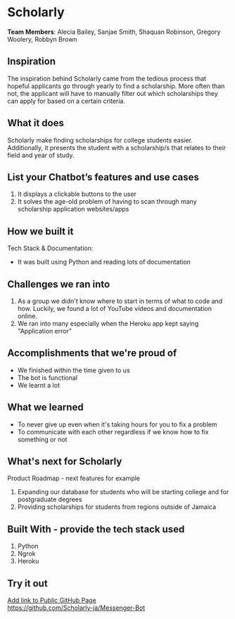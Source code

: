 # Scholarly

[//]: <> (Please use this Winning Hackathon Application as an example:
https://devpost.com/software/rewise-ai-powered-revision-bot)

**Team Members**: Alecia Bailey, Sanjae Smith, Shaquan Robinson, Gregory Woolery, Robbyn Brown

## Inspiration
The inspiration behind Scholarly came from the tedious process that hopeful applicants go through yearly to find a scholarship. More often than not, the applicant will have to manually filter out which scholarships they can apply for based on a certain criteria. 


## What it does
Scholarly make finding scholarships for college students easier. Additionally, it presents the student with a scholarship/s that relates to their field and year of study.


## List your Chatbot’s features and use cases
1. It displays a clickable buttons to the user 
2. It solves the age-old problem of having to scan through many scholarship application websites/apps



## How we built it
Tech Stack & Documentation:
 * It was built using Python and reading lots of documentation 


## Challenges we ran into
1. As a group we didn't know where to start in terms of what to code and how. Luckily, we found a lot of YouTube videos and documentation online. 
2. We ran into many especially when the Heroku app kept saying "Application error"
 
 
## Accomplishments that we're proud of
* We finished within the time given to us
* The bot is functional
* We learnt a lot


## What we learned
* To never give up even when it's taking hours for you to fix a problem
* To communicate with each other regardless if we know how to fix something or not


## What's next for Scholarly
Product Roadmap - next features for example
1. Expanding our database for students who will be starting college and for postgraduate degrees
2. Providing scholarships for students from regions outside of Jamaica


## Built With - provide the tech stack used 
 1. Python
 2. Ngrok
 3. Heroku
 


## Try it out
[Add link to Public GitHub Page](link) </br>
https://github.com/Scholarly-ja/Messenger-Bot 

